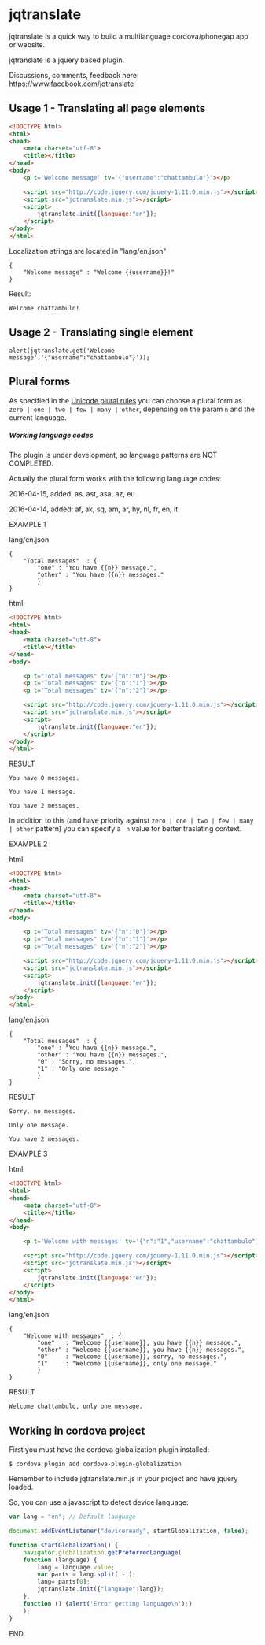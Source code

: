 # jqtranslate

jqtranslate is a quick way to build a multilanguage cordova/phonegap app or website.

jqtranslate is a jquery based plugin.

Discussions, comments, feedback here: https://www.facebook.com/jqtranslate

## Usage 1 - Translating all page elements

```html
<!DOCTYPE html>
<html>
<head>
    <meta charset="utf-8">
    <title></title>
</head>
<body>
	<p t='Welcome message' tv='{"username":"chattambulo"}'></p>

	<script src="http://code.jquery.com/jquery-1.11.0.min.js"></script>
	<script src="jqtranslate.min.js"></script>
	<script>
		jqtranslate.init({language:"en"});
	</script>
</body>
</html>
```
Localization strings are located in "lang/en.json"
```
{
	"Welcome message" : "Welcome {{username}}!"
}
```
Result:
```
Welcome chattambulo!
```

## Usage 2 - Translating single element
```
alert(jqtranslate.get('Welcome message','{"username":"chattambulo"}'));
```

## Plural forms

As specified in the [Unicode plural rules](http://www.unicode.org/cldr/charts/latest/supplemental/language_plural_rules.html) 
you can choose a plural form as `zero | one | two | few | many | other`, depending on the param `n` and the current language.

##### Working language codes

The plugin is under development, so language patterns are NOT COMPLETED.

Actually the plural form works with the following language codes:

2016-04-15, added: as, ast, asa, az, eu

2016-04-14, added: af, ak, sq, am, ar, hy, nl, fr, en, it

EXAMPLE 1

lang/en.json

```
{
	"Total messages"  : {
		"one" : "You have {{n}} message.",
		"other" : "You have {{n}} messages."
		}
}
```

html

```html
<!DOCTYPE html>
<html>
<head>
    <meta charset="utf-8">
    <title></title>
</head>
<body>

	<p t="Total messages" tv='{"n":"0"}'></p>
	<p t="Total messages" tv='{"n":"1"}'></p>
	<p t="Total messages" tv='{"n":"2"}'></p>

	<script src="http://code.jquery.com/jquery-1.11.0.min.js"></script>
	<script src="jqtranslate.min.js"></script>
	<script>
		jqtranslate.init({language:"en"});
	</script>
</body>
</html>
```

RESULT

```
You have 0 messages.

You have 1 message.

You have 2 messages.
```

In addition to this (and have priority against `zero | one | two | few | many | other` pattern) you can specify a ` n` value for better traslating context.

EXAMPLE 2

html

```html
<!DOCTYPE html>
<html>
<head>
    <meta charset="utf-8">
    <title></title>
</head>
<body>

	<p t="Total messages" tv='{"n":"0"}'></p>
	<p t="Total messages" tv='{"n":"1"}'></p>
	<p t="Total messages" tv='{"n":"2"}'></p>

	<script src="http://code.jquery.com/jquery-1.11.0.min.js"></script>
	<script src="jqtranslate.min.js"></script>
	<script>
		jqtranslate.init({language:"en"});
	</script>
</body>
</html>
```

lang/en.json

```
{
	"Total messages"  : {
		"one" : "You have {{n}} message.",
		"other" : "You have {{n}} messages.",
		"0" : "Sorry, no messages.",
		"1" : "Only one message."
		}
}
```

RESULT

```
Sorry, no messages.

Only one message.

You have 2 messages.
```

EXAMPLE 3

html

```html
<!DOCTYPE html>
<html>
<head>
    <meta charset="utf-8">
    <title></title>
</head>
<body>

	<p t='Welcome with messages' tv='{"n":"1","username":"chattambulo"}'></p>

	<script src="http://code.jquery.com/jquery-1.11.0.min.js"></script>
	<script src="jqtranslate.min.js"></script>
	<script>
		jqtranslate.init({language:"en"});
	</script>
</body>
</html>
```

lang/en.json

```
{
	"Welcome with messages"  : {
		"one"   : "Welcome {{username}}, you have {{n}} message.",
		"other" : "Welcome {{username}}, you have {{n}} messages.",
		"0"     : "Welcome {{username}}, sorry, no messages.",
		"1"     : "Welcome {{username}}, only one message."
		}
}
```

RESULT

```
Welcome chattambulo, only one message.
```


## Working in cordova project

First you must have the cordova globalization plugin installed:

`$ cordova plugin add cordova-plugin-globalization`

Remember to include jqtranslate.min.js in your project and have jquery loaded.

So, you can use a javascript to detect device language:

```javascript
var lang = "en"; // Default language

document.addEventListener("deviceready", startGlobalization, false);

function startGlobalization() {
	navigator.globalization.getPreferredLanguage(
	function (language) {
		lang = language.value;
		var parts = lang.split('-');
		lang= parts[0];
		jqtranslate.init({"language":lang});
	},
	function () {alert('Error getting language\n');}
	);
}
```

END